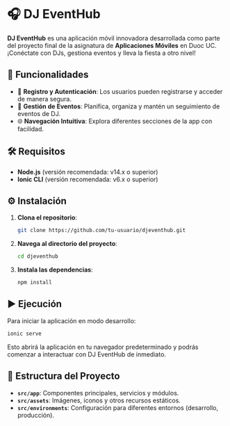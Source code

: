 
# 🎧 DJ EventHub

**DJ EventHub** es una aplicación móvil innovadora desarrollada como parte del proyecto final de la asignatura de **Aplicaciones Móviles** en Duoc UC. ¡Conéctate con DJs, gestiona eventos y lleva la fiesta a otro nivel!

## 🚀 Funcionalidades

- 📝 **Registro y Autenticación**: Los usuarios pueden registrarse y acceder de manera segura.
- 📅 **Gestión de Eventos**: Planifica, organiza y mantén un seguimiento de eventos de DJ.
- 🌐 **Navegación Intuitiva**: Explora diferentes secciones de la app con facilidad.

## 🛠 Requisitos

- **Node.js** (versión recomendada: v14.x o superior)
- **Ionic CLI** (versión recomendada: v6.x o superior)

## ⚙️ Instalación

1. **Clona el repositorio**:

   ```bash
   git clone https://github.com/tu-usuario/djeventhub.git
   ```

2. **Navega al directorio del proyecto**:

   ```bash
   cd djeventhub
   ```

3. **Instala las dependencias**:

   ```bash
   npm install
   ```

## ▶️ Ejecución

Para iniciar la aplicación en modo desarrollo:

```bash
ionic serve
```

Esto abrirá la aplicación en tu navegador predeterminado y podrás comenzar a interactuar con DJ EventHub de inmediato.

## 📂 Estructura del Proyecto

- **`src/app`**: Componentes principales, servicios y módulos.
- **`src/assets`**: Imágenes, iconos y otros recursos estáticos.
- **`src/environments`**: Configuración para diferentes entornos (desarrollo, producción).



